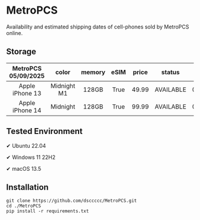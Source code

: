 # MetroPCS
Availability and estimated shipping dates of cell-phones sold by MetroPCS online.
## Storage
|MetroPCS 05/09/2025|color|memory|eSIM|price|status|shipping from|shipping to|
|:--:|:--:|:--:|:--:|:--:|:--:|:--:|:--:|
|Apple iPhone 13|Midnight M1|128GB|True|49.99|AVAILABLE|05/09/2025|05/12/2025|
|Apple iPhone 14|Midnight|128GB|True|99.99|AVAILABLE|05/09/2025|05/12/2025|

## Tested Environment
✔ Ubuntu 22.04

✔ Windows 11 22H2

✔ macOS 13.5
## Installation
```
git clone https://github.com/dsccccc/MetroPCS.git
cd ./MetroPCS
pip install -r requirements.txt
```

